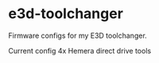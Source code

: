 # e3d-toolchanger

Firmware configs for my E3D toolchanger.

Current config 4x Hemera direct drive tools
